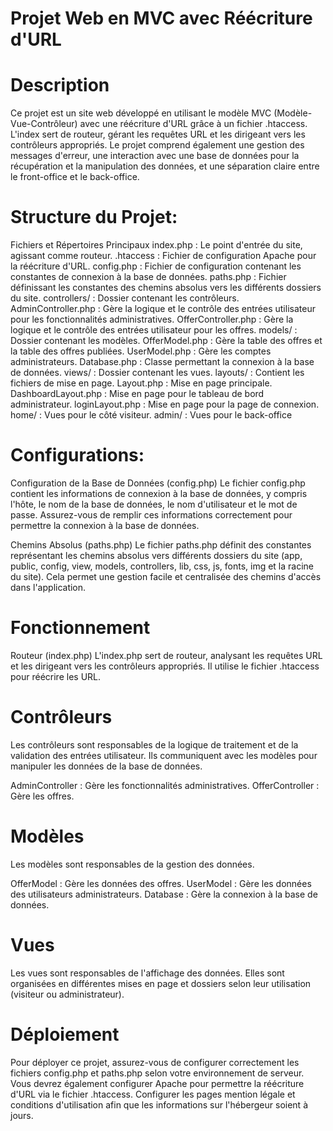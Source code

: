 # Projet Web en MVC avec Réécriture d'URL
# Description
Ce projet est un site web développé en utilisant le modèle MVC (Modèle-Vue-Contrôleur) avec une réécriture d'URL grâce à un fichier .htaccess. L'index sert de routeur, gérant les requêtes URL et les dirigeant vers les contrôleurs appropriés. Le projet comprend également une gestion des messages d'erreur, une interaction avec une base de données pour la récupération et la manipulation des données, et une séparation claire entre le front-office et le back-office.

# Structure du Projet:
Fichiers et Répertoires Principaux
index.php : Le point d'entrée du site, agissant comme routeur.
.htaccess : Fichier de configuration Apache pour la réécriture d'URL.
config.php : Fichier de configuration contenant les constantes de connexion à la base de données.
paths.php : Fichier définissant les constantes des chemins absolus vers les différents dossiers du site.
controllers/ : Dossier contenant les contrôleurs.
AdminController.php : Gère la logique et le contrôle des entrées utilisateur pour les fonctionnalités administratives.
OfferController.php : Gère la logique et le contrôle des entrées utilisateur pour les offres.
models/ : Dossier contenant les modèles.
OfferModel.php : Gère la table des offres et la table des offres publiées.
UserModel.php : Gère les comptes administrateurs.
Database.php : Classe permettant la connexion à la base de données.
views/ : Dossier contenant les vues.
layouts/ : Contient les fichiers de mise en page.
Layout.php : Mise en page principale.
DashboardLayout.php : Mise en page pour le tableau de bord administrateur.
loginLayout.php : Mise en page pour la page de connexion.
home/ : Vues pour le côté visiteur.
admin/ : Vues pour le back-office

# Configurations:
Configuration de la Base de Données (config.php)
Le fichier config.php contient les informations de connexion à la base de données, y compris l'hôte, le nom de la base de données, le nom d'utilisateur et le mot de passe. Assurez-vous de remplir ces informations correctement pour permettre la connexion à la base de données.

Chemins Absolus (paths.php)
Le fichier paths.php définit des constantes représentant les chemins absolus vers différents dossiers du site (app, public, config, view, models, controllers, lib, css, js, fonts, img et la racine du site). Cela permet une gestion facile et centralisée des chemins d'accès dans l'application.

# Fonctionnement
Routeur (index.php)
L'index.php sert de routeur, analysant les requêtes URL et les dirigeant vers les contrôleurs appropriés. Il utilise le fichier .htaccess pour réécrire les URL.

# Contrôleurs
Les contrôleurs sont responsables de la logique de traitement et de la validation des entrées utilisateur. Ils communiquent avec les modèles pour manipuler les données de la base de données.

AdminController : Gère les fonctionnalités administratives.
OfferController : Gère les offres.

# Modèles
Les modèles sont responsables de la gestion des données.

OfferModel : Gère les données des offres.
UserModel : Gère les données des utilisateurs administrateurs.
Database : Gère la connexion à la base de données.

# Vues
Les vues sont responsables de l'affichage des données. Elles sont organisées en différentes mises en page et dossiers selon leur utilisation (visiteur ou administrateur).

# Déploiement
Pour déployer ce projet, assurez-vous de configurer correctement les fichiers config.php et paths.php selon votre environnement de serveur. Vous devrez également configurer Apache pour permettre la réécriture d'URL via le fichier .htaccess.
Configurer les pages mention légale et conditions d'utilisation afin que les informations sur l'hébergeur soient à jours.